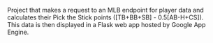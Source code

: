 Project that makes a request to an MLB endpoint for player data and calculates their Pick the Stick points ([TB+BB+SB] - 0.5[AB-H+CS]).  <br /> This data is then displayed in a Flask web app hosted by Google App Engine.
